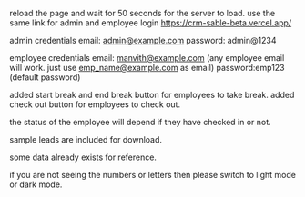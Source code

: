 reload the page and wait for 50 seconds for the server to load. 
use the same link for admin and employee login
https://crm-sable-beta.vercel.app/

admin credentials
email: admin@example.com
password: admin@1234

employee credentials 
email: manvith@example.com (any employee email will work. just use emp_name@example.com as email)
password:emp123 (default password)

added start break and end break button for employees to take break. 
added check out button for employees to check out. 

the status of the employee will depend if they have checked in or not. 

sample leads are included for download. 

some data already exists for reference.  

if you are not seeing the numbers or letters then please switch to light mode or dark mode.

